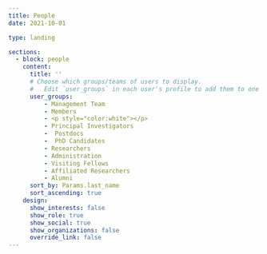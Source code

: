 ```yaml
---
title: People
date: 2021-10-01

type: landing

sections:
  - block: people
    content:
      title: ''
      # Choose which groups/teams of users to display.
      #   Edit `user_groups` in each user's profile to add them to one or more of these groups.
      user_groups:
          - Management Team
          - Members
          - <p style="color:white"></p>
          - Principal Investigators
          -  Postdocs
          -  PhD Candidates
          - Researchers
          - Administration
          - Visiting Fellows
          - Affiliated Researchers
          - Alumni
      sort_by: Params.last_name
      sort_ascending: true
    design:
      show_interests: false
      show_role: true
      show_social: true
      show_organizations: false
      override_link: false
---
```

